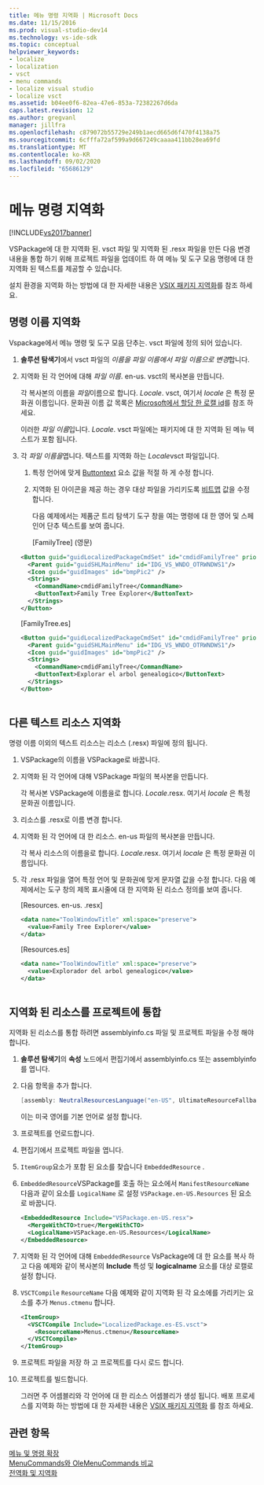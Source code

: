 ```yaml
---
title: 메뉴 명령 지역화 | Microsoft Docs
ms.date: 11/15/2016
ms.prod: visual-studio-dev14
ms.technology: vs-ide-sdk
ms.topic: conceptual
helpviewer_keywords:
- localize
- localization
- vsct
- menu commands
- localize visual studio
- localize vsct
ms.assetid: b04ee0f6-82ea-47e6-853a-72382267d6da
caps.latest.revision: 12
ms.author: gregvanl
manager: jillfra
ms.openlocfilehash: c879072b55729e249b1aecd665d6f470f4138a75
ms.sourcegitcommit: 6cfffa72af599a9d667249caaaa411bb28ea69fd
ms.translationtype: MT
ms.contentlocale: ko-KR
ms.lasthandoff: 09/02/2020
ms.locfileid: "65686129"
---
```

# <a name="localizing-menu-commands"></a>메뉴 명령 지역화
[!INCLUDE[vs2017banner](../includes/vs2017banner.md)]

VSPackage에 대 한 지역화 된. vsct 파일 및 지역화 된 .resx 파일을 만든 다음 변경 내용을 통합 하기 위해 프로젝트 파일을 업데이트 하 여 메뉴 및 도구 모음 명령에 대 한 지역화 된 텍스트를 제공할 수 있습니다.  
  
 설치 환경을 지역화 하는 방법에 대 한 자세한 내용은 [VSIX 패키지 지역화](../extensibility/localizing-vsix-packages.md)를 참조 하세요.  
  
## <a name="localizing-command-names"></a>명령 이름 지역화  
 Vspackage에서 메뉴 명령 및 도구 모음 단추는. vsct 파일에 정의 되어 있습니다.  
  
1. **솔루션 탐색기**에서 vsct 파일의 *이름을 파일 이름에서 파일* *이름으로 변경*합니다.  
  
2. 지역화 된 각 언어에 대해 *파일 이름*. en-us. vsct의 복사본을 만듭니다.  
  
    각 복사본의 이름을 *파일*이름으로 합니다. *Locale*. vsct, 여기서 *locale* 은 특정 문화권 이름입니다. 문화권 이름 값 목록은 [Microsoft에서 할당 한 로캘 id](https://msdn.microsoft.com/library/windows/apps/jj657969.aspx)를 참조 하세요.  
  
    이러한 *파일 이름*입니다. *Locale*. vsct 파일에는 패키지에 대 한 지역화 된 메뉴 텍스트가 포함 됩니다.  
  
3. 각 *파일 이름을*엽니다. 텍스트를 지역화 하는 *Locale*vsct 파일입니다.  
  
   1. 특정 언어에 맞게 [Buttontext](../extensibility/buttontext-element.md) 요소 값을 적절 하 게 수정 합니다.  
  
   2. 지역화 된 아이콘을 제공 하는 경우 대상 파일을 가리키도록 [비트맵](../extensibility/bitmap-element.md) 값을 수정 합니다.  
  
      다음 예제에서는 제품군 트리 탐색기 도구 창을 여는 명령에 대 한 영어 및 스페인어 단추 텍스트를 보여 줍니다.  
  
      [FamilyTree] (영문)  
  
   ```xml  
   <Button guid="guidLocalizedPackageCmdSet" id="cmdidFamilyTree" priority="0x0100" type="Button">  
     <Parent guid="guidSHLMainMenu" id="IDG_VS_WNDO_OTRWNDWS1"/>  
     <Icon guid="guidImages" id="bmpPic2" />  
     <Strings>  
       <CommandName>cmdidFamilyTree</CommandName>  
       <ButtonText>Family Tree Explorer</ButtonText>  
     </Strings>  
   </Button>  
   ```  
  
    [FamilyTree.es]  
  
   ```xml  
   <Button guid="guidLocalizedPackageCmdSet" id="cmdidFamilyTree" priority="0x0100" type="Button">  
     <Parent guid="guidSHLMainMenu" id="IDG_VS_WNDO_OTRWNDWS1"/>  
     <Icon guid="guidImages" id="bmpPic2" />  
     <Strings>  
       <CommandName>cmdidFamilyTree</CommandName>  
       <ButtonText>Explorar el arbol genealogico</ButtonText>  
     </Strings>  
   </Button>  
  
   ```  
  
## <a name="localizing-other-text-resources"></a>다른 텍스트 리소스 지역화  
 명령 이름 이외의 텍스트 리소스는 리소스 (.resx) 파일에 정의 됩니다.  
  
1. VSPackage의 이름을 VSPackage로 바꿉니다.  
  
2. 지역화 된 각 언어에 대해 VSPackage 파일의 복사본을 만듭니다.  
  
     각 복사본 VSPackage에 이름을로 합니다. *Locale*.resx. 여기서 *locale* 은 특정 문화권 이름입니다.  
  
3. 리소스를 .resx로 이름 변경 합니다.  
  
4. 지역화 된 각 언어에 대 한 리소스. en-us 파일의 복사본을 만듭니다.  
  
     각 복사 리소스의 이름을로 합니다. *Locale*.resx. 여기서 *locale* 은 특정 문화권 이름입니다.  
  
5. 각 .resx 파일을 열어 특정 언어 및 문화권에 맞게 문자열 값을 수정 합니다. 다음 예제에서는 도구 창의 제목 표시줄에 대 한 지역화 된 리소스 정의를 보여 줍니다.  
  
     [Resources. en-us. .resx]  
  
    ```xml  
    <data name="ToolWindowTitle" xml:space="preserve">  
      <value>Family Tree Explorer</value>  
    </data>  
    ```  
  
     [Resources.es]  
  
    ```xml  
    <data name="ToolWindowTitle" xml:space="preserve">  
      <value>Explorador del arbol genealogico</value>  
    </data>  
  
    ```  
  
## <a name="incorporating-localized-resources-into-the-project"></a>지역화 된 리소스를 프로젝트에 통합  
 지역화 된 리소스를 통합 하려면 assemblyinfo.cs 파일 및 프로젝트 파일을 수정 해야 합니다.  
  
1. **솔루션 탐색기**의 **속성** 노드에서 편집기에서 assemblyinfo.cs 또는 assemblyinfo를 엽니다.  
  
2. 다음 항목을 추가 합니다.  
  
    ```csharp  
    [assembly: NeutralResourcesLanguage("en-US", UltimateResourceFallbackLocation.Satellite)]  
    ```  
  
     이는 미국 영어를 기본 언어로 설정 합니다.  
  
3. 프로젝트를 언로드합니다.  
  
4. 편집기에서 프로젝트 파일을 엽니다.  
  
5. `ItemGroup`요소가 포함 된 요소를 찾습니다 `EmbeddedResource` .  
  
6. `EmbeddedResource`VSPackage를 호출 하는 요소에서 `ManifestResourceName` 다음과 같이 요소를 `LogicalName` 로 설정 `VSPackage.en-US.Resources` 된 요소로 바꿉니다.  
  
    ```xml  
    <EmbeddedResource Include="VSPackage.en-US.resx">  
      <MergeWithCTO>true</MergeWithCTO>  
      <LogicalName>VSPackage.en-US.Resources</LogicalName>  
    </EmbeddedResource>  
    ```  
  
7. 지역화 된 각 언어에 대해  `EmbeddedResource` VsPackage에 대 한 요소를 복사 하 고 다음 예제와 같이 복사본의 **Include** 특성 및 **logicalname** 요소를 대상 로캘로 설정 합니다.  
  
8. `VSCTCompile` `ResourceName` 다음 예제와 같이 지역화 된 각 요소에를 가리키는 요소를 추가 `Menus.ctmenu` 합니다.  
  
    ```xml  
    <ItemGroup>  
      <VSCTCompile Include="LocalizedPackage.es-ES.vsct">  
        <ResourceName>Menus.ctmenu</ResourceName>  
      </VSCTCompile>  
    </ItemGroup>  
    ```  
  
9. 프로젝트 파일을 저장 하 고 프로젝트를 다시 로드 합니다.  
  
10. 프로젝트를 빌드합니다.  
  
     그러면 주 어셈블리와 각 언어에 대 한 리소스 어셈블리가 생성 됩니다. 배포 프로세스를 지역화 하는 방법에 대 한 자세한 내용은 [VSIX 패키지 지역화](../extensibility/localizing-vsix-packages.md) 를 참조 하세요.  
  
## <a name="see-also"></a>관련 항목  
 [메뉴 및 명령 확장](../extensibility/extending-menus-and-commands.md)   
 [MenuCommands와 OleMenuCommands 비교](../misc/menucommands-vs-olemenucommands.md)   
 [전역화 및 지역화](https://msdn.microsoft.com/library/9a59696b-d89b-45bd-946d-c75da4732d02)
